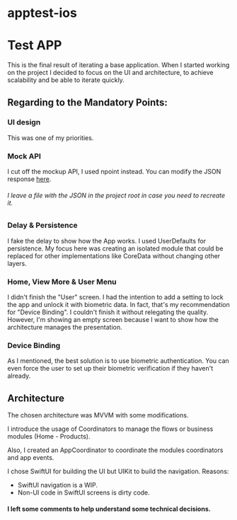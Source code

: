 # apptest-ios

# Test APP

This is the final result of iterating a base application.
When I started working on the project I decided to focus on the UI and architecture, to achieve scalability and be able to iterate quickly.


## Regarding to the Mandatory Points:

### UI design

This was one of my priorities.


### Mock API

I cut off the mockup API, I used npoint instead.
You can modify the JSON response [here](https://www.npoint.io/docs/6bd48f0b414e397bec1d).
###### I leave a file with the JSON in the project root in case you need to recreate it.


### Delay & Persistence

I fake the delay to show how the App works.
I used UserDefaults for persistence. My focus here was creating an isolated module that could be replaced for other implementations like CoreData without changing other layers.


### Home, View More & User Menu

I didn't finish the "User" screen. 
I had the intention to add a setting to lock the app and unlock it with biometric data. In fact, that's my recommendation for "Device Binding".
I couldn't finish it without relegating the quality.
However, I'm showing an empty screen because I want to show how the architecture manages the presentation.

### Device Binding

As I mentioned, the best solution is to use biometric authentication. 
You can even force the user to set up their biometric verification if they haven't already.


## Architecture

The chosen architecture was MVVM with some modifications. 

I introduce the usage of Coordinators to manage the flows or business modules (Home - Products).

Also, I created an AppCoordinator to coordinate the modules coordinators and app events.

 I chose SwiftUI for building the UI but UIKit to build the navigation. 
Reasons:
- SwiftUI navigation is a WIP.
- Non-UI code in SwiftUI screens is dirty code.

#### I left some comments to help understand some technical decisions.
